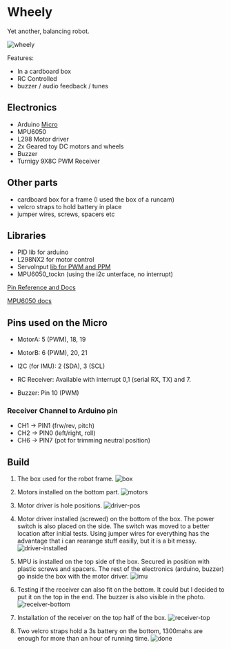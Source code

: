 # Wheely

Yet another, balancing robot.

![wheely](images/done.jpg)

Features:

- In a cardboard box
- RC Controlled
- buzzer / audio feedback / tunes

## Electronics

- Arduino [Micro](docs/leonardo-micro.png)
- MPU6050
- L298 Motor driver
- 2x Geared toy DC motors and wheels
- Buzzer
- Turnigy 9X8C PWM Receiver

## Other parts

- cardboard box for a frame (I used the box of a runcam)
- velcro straps to hold battery in place
- jumper wires, screws, spacers etc

## Libraries

- PID lib for arduino
- L298NX2 for motor control
- ServoInput [lib for PWM and PPM](https://github.com/dmadison/ServoInput)
- MPU6050_tockn (using the i2c unterface, no interrupt)

[Pin Reference and Docs](https://www.arduino.cc/en/reference/wire)

[MPU6050 docs](https://components101.com/sensors/mpu6050-module)

## Pins used on the Micro

- MotorA: 5 (PWM), 18, 19
- MotorB: 6 (PWM), 20, 21

- I2C (for IMU): 2 (SDA), 3 (SCL)
- RC Receiver: Available with interrupt 0,1 (serial RX, TX) and 7.
- Buzzer: Pin 10 (PWM)

### Receiver Channel to Arduino pin

- CH1 -> PIN1 (frw/rev, pitch)
- CH2 -> PIN0 (left/right, roll)
- CH6 -> PIN7 (pot for trimming neutral position)


## Build

1. The box used for the robot frame.
![box](images/box.jpg)

2. Motors installed on the bottom part.
![motors](images/motors.jpg)

3. Motor driver is hole positions.
![driver-pos](images/driver-pos.jpg)

4. Motor driver installed (screwed) on the bottom of the box. The power switch is also placed on the side. The switch was moved to a better location after initial tests. Using jumper wires for everything has the advantage that i can rearange stuff easilly, but it is a bit messy.
![driver-installed](images/driver-installed.jpg)

5. MPU is installed on the top side of the box. Secured in position with plastic screws and spacers. The rest of the electronics (arduino, buzzer) go inside the box with the motor driver.
![imu](images/imu.jpg)

6. Testing if the receiver can also fit on the bottom. It could but I decided to put it on the top in the end. The buzzer is also visible in the photo.
![receiver-bottom](images/receiver-bottom.jpg)

7. Installation of the receiver on the top half of the box.
![receiver-top](images/receiver-top.jpg)

8. Two velcro straps hold a 3s battery on the bottom, 1300mahs are enough for more than an hour of running time.
![done](images/done.jpg)
